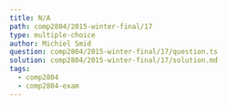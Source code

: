```yaml
---
title: N/A
path: comp2804/2015-winter-final/17
type: multiple-choice
author: Michiel Smid
question: comp2804/2015-winter-final/17/question.ts
solution: comp2804/2015-winter-final/17/solution.md
tags:
  - comp2804
  - comp2804-exam
---
```

